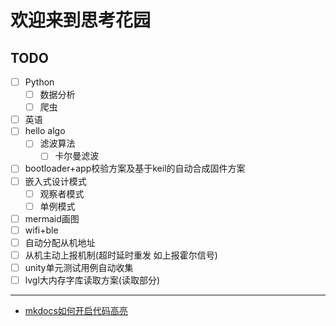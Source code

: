 # 欢迎来到思考花园

## TODO
- [ ] Python
    - [ ] 数据分析
    - [ ] 爬虫
- [ ] 英语
- [ ] hello algo
  - [ ] 滤波算法
    - [ ] 卡尔曼滤波
- [ ] bootloader+app校验方案及基于keil的自动合成固件方案
- [ ] 嵌入式设计模式
    - [ ] 观察者模式
    - [ ] 单例模式
- [ ] mermaid画图
- [ ] wifi+ble
- [ ] 自动分配从机地址
- [ ] 从机主动上报机制(超时延时重发 如上报霍尔信号)
- [ ] unity单元测试用例自动收集
- [ ] lvgl大内存字库读取方案(读取部分)

***
- [mkdocs如何开启代码高亮](./mkdocs/mkdocs如何开启代码高亮.md)
